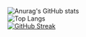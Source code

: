 ![Anurag's GitHub stats](https://github-readme-stats.vercel.app/api?username=wdjcodes&show_icons=true&theme=transparent)  
![Top Langs](https://github-readme-stats.vercel.app/api/top-langs/?username=wdjcodes&layout=compact&theme=transparent&hide=css)  
[![GitHub Streak](https://streak-stats.demolab.com/?user=wdjcodes&theme=transparent)](https://git.io/streak-stats)  

<!--
**wdjcodes/wdjcodes** is a ✨ _special_ ✨ repository because its `README.md` (this file) appears on your GitHub profile.

Here are some ideas to get you started:

- 🔭 I’m currently working on ...
- 🌱 I’m currently learning ...
- 👯 I’m looking to collaborate on ...
- 🤔 I’m looking for help with ...
- 💬 Ask me about ...
- 📫 How to reach me: ...
- 😄 Pronouns: ...
- ⚡ Fun fact: ...
-->
